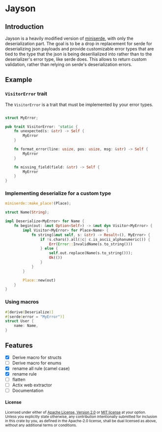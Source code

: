 # Jayson

## Introduction

Jayson is a heavily modified version of [miniserde](https://github.com/dtolnay/miniserde), with
only the deserialization part. The goal is to be a drop in replacement for serde for deserializing
json payloads and provide customizable error types that are tied to the type that the json is
being deserilialized into rather than to the deserializer's error type, like serde does. This
allows to return custom validation, rather than relying on serde's deserialization errors.

## Example

### `VisitorError` trait

The `VisitorError` is a trait that must be implemented by your error types.

```rust

struct MyError;

pub trait VisitorError: 'static {
    fn unexpected(s: &str) -> Self {
	    MyError
    }

    fn format_error(line: usize, pos: usize, msg: &str) -> Self {
	    MyError
    }

    fn missing_field(field: &str) -> Self {
	    MyError
    }
}
```

### Implementing deserialize for a custom type
```rust
miniserde::make_place!(Place);

struct Name(String);

impl Deserialize<MyError> for Name {
    fn begin(out: &mut Option<Self>) -> &mut dyn Visitor<MyError> {
        impl Visitor<MyError> for Place<Name> {
            fn string(&mut self, s: &str) -> Result<(), MyError> {
                if !s.chars().all(|c| c.is_ascii_alphanumeric()) {
                    Err(Error::InvalidName(s.to_string()))
                } else {
                    self.out.replace(Name(s.to_string()));
                    Ok(())
                }
            }
        }

        Place::new(out)
    }
}
```

### Using macros

```rust
#[derive(Deserialize)]
#[serde(error = "MyError")]
struct User {
	name: Name,
}
```

## Features

- [x] Derive macro for structs
- [ ] Derive macro for enums
- [x] rename all rule (camel case)
- [x] rename rule
- [ ] flatten
- [ ] Actix web extractor
- [ ] Documentation

#### License

<sup>
Licensed under either of <a href="LICENSE-APACHE">Apache License, Version
2.0</a> or <a href="LICENSE-MIT">MIT license</a> at your option.
</sup>

<br>

<sub>
Unless you explicitly state otherwise, any contribution intentionally submitted
for inclusion in this crate by you, as defined in the Apache-2.0 license, shall
be dual licensed as above, without any additional terms or conditions.
</sub>
